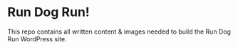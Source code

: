 # Run Dog Run!

This repo contains all written content & images needed to build the Run Dog Run WordPress site.